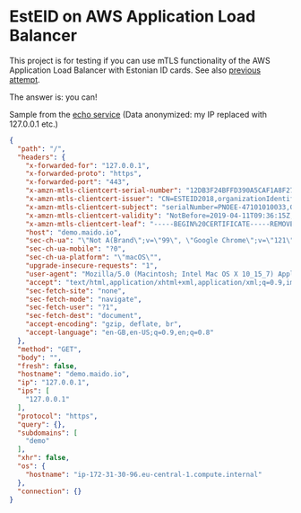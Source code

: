 # EstEID on AWS Application Load Balancer

This project is for testing if you can use mTLS functionality of the AWS Application Load Balancer with Estonian
ID cards. See also [previous attempt](https://github.com/v3rm0n/eid-aws-acm).

The answer is: you can!

Sample from the [echo service](https://github.com/mendhak/docker-http-https-echo) (Data anonymized: my IP replaced with 127.0.0.1 etc.)

```json
{
  "path": "/",
  "headers": {
    "x-forwarded-for": "127.0.0.1",
    "x-forwarded-proto": "https",
    "x-forwarded-port": "443",
    "x-amzn-mtls-clientcert-serial-number": "12DB3F24BFFD390A5CAF1A8F2712DFB4",
    "x-amzn-mtls-clientcert-issuer": "CN=ESTEID2018,organizationIdentifier=NTREE-10747013,O=SK ID Solutions AS,C=EE",
    "x-amzn-mtls-clientcert-subject": "serialNumber=PNOEE-47101010033,GN=MARILIIS,SN=M\\C3\\84NNIK,CN=M\\C3\\84NNIK\\,MARILIIS\\,47101010033,C=EE",
    "x-amzn-mtls-clientcert-validity": "NotBefore=2019-04-11T09:36:15Z;NotAfter=2024-04-10T21:59:59Z",
    "x-amzn-mtls-clientcert-leaf": "-----BEGIN%20CERTIFICATE-----REMOVED-----END%20CERTIFICATE-----%0A",
    "host": "demo.maido.io",
    "sec-ch-ua": "\"Not A(Brand\";v=\"99\", \"Google Chrome\";v=\"121\", \"Chromium\";v=\"121\"",
    "sec-ch-ua-mobile": "?0",
    "sec-ch-ua-platform": "\"macOS\"",
    "upgrade-insecure-requests": "1",
    "user-agent": "Mozilla/5.0 (Macintosh; Intel Mac OS X 10_15_7) AppleWebKit/537.36 (KHTML, like Gecko) Chrome/121.0.0.0 Safari/537.36",
    "accept": "text/html,application/xhtml+xml,application/xml;q=0.9,image/avif,image/webp,image/apng,*/*;q=0.8,application/signed-exchange;v=b3;q=0.7",
    "sec-fetch-site": "none",
    "sec-fetch-mode": "navigate",
    "sec-fetch-user": "?1",
    "sec-fetch-dest": "document",
    "accept-encoding": "gzip, deflate, br",
    "accept-language": "en-GB,en-US;q=0.9,en;q=0.8"
  },
  "method": "GET",
  "body": "",
  "fresh": false,
  "hostname": "demo.maido.io",
  "ip": "127.0.0.1",
  "ips": [
    "127.0.0.1"
  ],
  "protocol": "https",
  "query": {},
  "subdomains": [
    "demo"
  ],
  "xhr": false,
  "os": {
    "hostname": "ip-172-31-30-96.eu-central-1.compute.internal"
  },
  "connection": {}
}
```